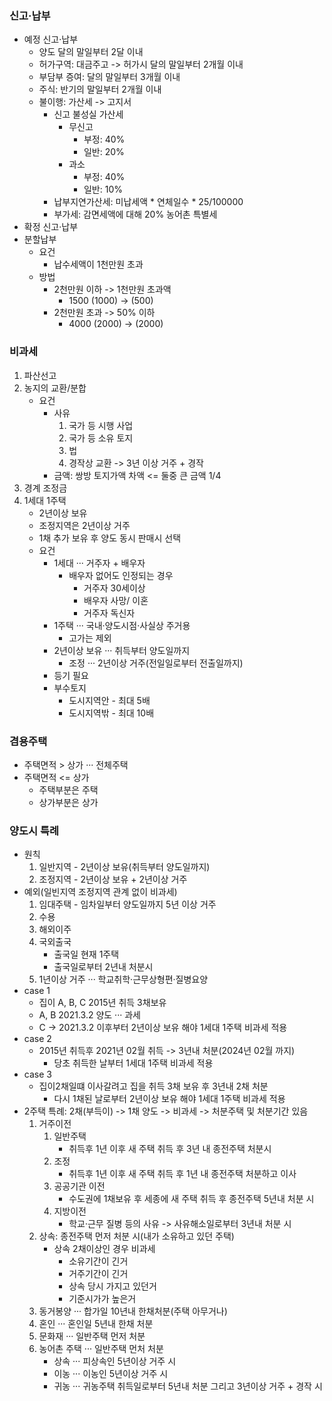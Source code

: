 ### 신고·납부
- 예정 신고·납부
    - 양도 달의 말일부터 2달 이내
    - 허가구역: 대금주고 -> 허가시 달의 말일부터 2개월 이내
    - 부담부 증여: 달의 말일부터 3개월 이내
    - 주식: 반기의 말일부터 2개월 이내
    - 불이행: 가산세 -> 고지서
        - 신고 불성실 가산세
            - 무신고
                - 부정: 40%
                - 일반: 20%
            - 과소
                - 부정: 40%
                - 일반: 10%
        - 납부지연가산세: 미납세액 * 연체일수 * 25/100000
        - 부가세: 감면세액에 대해 20% 농어촌 특별세
- 확정 신고·납부
- 분할납부
    - 요건
        - 납수세액이 1천만원 초과
    - 방법
        - 2천만원 이하 -> 1천만원 초과액
            - 1500 (1000) -> (500)
        - 2천만원 초과 -> 50% 이하
            - 4000 (2000) -> (2000)
### 비과세
1. 파산선고
2. 농지의 교환/분합
    - 요건
        - 사유
            1. 국가 등 시행 사업
            2. 국가 등 소유 토지
            3. 법
            4. 경작상 교환 -> 3년 이상 거주 + 경작
        - 금액: 쌍방 토지가액 차액 <= 둘중 큰 금액 1/4
3. 경계 조정금
4. 1세대 1주택
    - 2년이상 보유
    - 조정지역은 2년이상 거주
    - 1채 추가 보유 후 양도 동시 판매시 선택
    - 요건
        - 1세대 ··· 거주자 + 배우자
            - 배우자 없어도 인정되는 경우
                - 거주자 30세이상
                - 배우자 사망/ 이혼
                - 거주자 독신자
        - 1주택 ··· 국내·양도시점·사실상 주거용
            - 고가는 제외
        - 2년이상 보유 ··· 취득부터 양도일까지
            - 조정 ··· 2년이상 거주(전일일로부터 전출일까지)
        - 등기 필요
        - 부수토지
            - 도시지역안 - 최대 5배
            - 도시지역밖 - 최대 10배
### 겸용주택
- 주택면적 > 상가 ··· 전체주택
- 주택면적 <= 상가
    - 주택부분은 주택
    - 상가부분은 상가
### 양도시 특례
- 원칙
    1. 일반지역 - 2년이상 보유(취득부터 양도일까지)
    2. 조정지역 - 2년이상 보유 + 2년이상 거주
- 예외(일빈지역 조정지역 관계 없이 비과세)
    1. 임대주택 - 임차일부터 양도일까지 5년 이상 거주
    2. 수용
    3. 해외이주
    4. 국외출국
        - 출국일 현재 1주택
        - 출국일로부터 2년내 처분시
    5. 1년이상 거주 ··· 학교취학·근무상형편·질병요양
- case 1
    - 집이 A, B, C 2015년 취득 3채보유
    - A, B 2021.3.2 양도 ··· 과세
    - C -> 2021.3.2 이후부터 2년이상 보유 해야 1세대 1주택 비과세 적용
- case 2
    - 2015년 취득후 2021년 02월 취득 -> 3년내 처분(2024년 02월 까지)
        - 당초 취득한 날부터 1세대 1주택 비과세 적용
- case 3
    - 집이2채일떄 이사갈려고 집을 취득 3채 보유 후 3년내 2채 처분
        - 다시 1채된 날로부터 2년이상 보유 해야 1세대 1주택 비과세 적용
- 2주택 특례: 2채(부득이) -> 1채 양도 -> 비과세 -> 처분주택 및 처분기간 있음 
    1. 거주이전
        1. 일반주택
            - 취득후 1년 이후 새 주택 취득 후 3년 내 종전주택 처분시
        2. 조정
            - 취득후 1년 이후 새 주택 취득 후 1년 내 종전주택 처분하고 이사
        3. 공공기관 이전
            - 수도권에 1채보유 후 세종에 새 주택 취득 후 종전주택 5년내 처분 시
        4. 지방이전
            - 학교·근무 질병 등의 사유 -> 사유해소일로부터 3년내 처분 시
    2. 상속: 종전주택 먼저 처분 시(내가 소유하고 있던 주택)
        - 상속 2채이상인 경우 비과세
            - 소유기간이 긴거
            - 거주기간이 긴거
            - 상속 당시 가지고 있던거
            - 기준시가가 높은거
    3. 동거봉양 ··· 합가일 10년내 한채처분(주택 아무거나)
    4. 혼인 ··· 혼인일 5년내 한채 처분
    5. 문화재 ··· 일반주택 먼저 처분
    6. 농어촌 주택 ··· 일반주택 먼처 처분
        - 상속 ··· 피상속인 5년이상 거주 시
        - 이농 ··· 이농인 5년이상 거주 시
        - 귀농 ··· 귀농주택 취득일로부터 5년내 처분 그리고 3년이상 거주 + 경작 시